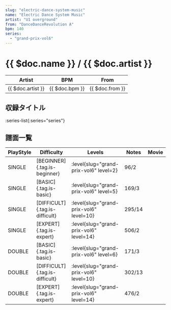 ```yaml
---
slug: "electric-dance-system-music"
name: "Electric Dance System Music"
artist: "U1 overground"
from: "DanceDanceRevolution A"
bpm: 140
series:
  - "grand-prix-vol6"
---
```


# {{ $doc.name }} / {{ $doc.artist }}

|Artist|BPM|From|
|------|---|----|
|{{ $doc.artist }}|{{ $doc.bpm }}|{{ $doc.from }}|

## 収録タイトル

:series-list{:series="series"}

## 譜面一覧

|PlayStyle|Difficulty|Levels|Notes|Movie|
|---------|----------|------|-----|-----|
|SINGLE|[BEGINNER]{.tag.is-beginner}|<div class="field is-grouped is-grouped-multiline"> :level{slug="grand-prix-vol6" level=2}</div>|96/2||
|SINGLE|[BASIC]{.tag.is-basic}|<div class="field is-grouped is-grouped-multiline"> :level{slug="grand-prix-vol6" level=5}</div>|169/3||
|SINGLE|[DIFFICULT]{.tag.is-difficult}|<div class="field is-grouped is-grouped-multiline"> :level{slug="grand-prix-vol6" level=10}</div>|295/14||
|SINGLE|[EXPERT]{.tag.is-expert}|<div class="field is-grouped is-grouped-multiline"> :level{slug="grand-prix-vol6" level=14}</div>|506/2||
|DOUBLE|[BASIC]{.tag.is-basic}|<div class="field is-grouped is-grouped-multiline"> :level{slug="grand-prix-vol6" level=6}</div>|171/3||
|DOUBLE|[DIFFICULT]{.tag.is-difficult}|<div class="field is-grouped is-grouped-multiline"> :level{slug="grand-prix-vol6" level=10}</div>|302/13||
|DOUBLE|[EXPERT]{.tag.is-expert}|<div class="field is-grouped is-grouped-multiline"> :level{slug="grand-prix-vol6" level=14}</div>|476/2||
